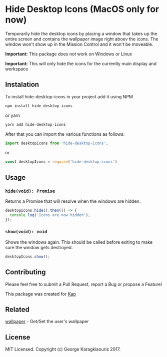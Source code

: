 Hide Desktop Icons (MacOS only for now)
==

Temporarily hide the desktop icons by placing a window that takes up the entire screen and contains the wallpaper image right aboev the icons. The window won't show up in the Mission Control and it won't be moveable.

**Important:** This package does not work on Windows or Linux

**Important:** This will only hide the icons for the currently main display and workspace

## Instalation

To install hide-desktop-icons in your project add it using NPM
```javascript
npm install hide-desktop-icons
```

or yarn
```javascript
yarn add hide-desktop-icons
```

After that you can import the various functions as follows:
```js
import desktopIcons from 'hide-desktop-icons';
```

or 

```js
const desktopIcons = require('hide-desktop-icons')
```

## Usage

### `hide(void): Promise`

Returns a Promise that will resolve when the windows are hidden.

```js
desktopIcons.hide().then(() => {
  console.log('Icons are now hidden');
});
```

### `show(void): void`

Shows the windows again. This should be called before exiting to make sure the window gets destroyed.

```js
desktopIcons.show();
```

## Contributing

Please feel free to submit a Pull Request, report a Bug or propose a Feature!

This package was created for [Kap](https://github.com/wulkano/kap)

## Related

[wallpaper](https://github.com/sindresorhus/wallpaper) - Get/Set the user's wallpaper

## License
MIT Licensed. Copyright (c) George Karagkiaouris 2017.
